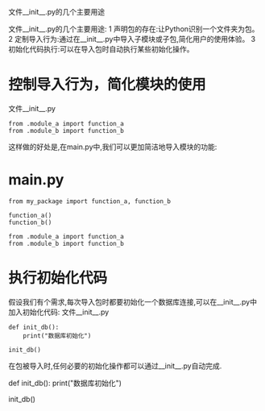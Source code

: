 文件__init__.py的几个主要用途

文件__init__.py的几个主要用途:
1 声明包的存在:让Python识别一个文件夹为包。
2 定制导入行为:通过在__init__.py中导入子模块或子包,简化用户的使用体验。
3 初始化代码执行:可以在导入包时自动执行某些初始化操作。

# 控制导入行为，简化模块的使用
文件__init__.py
~~~
from .module_a import function_a
from .module_b import function_b
~~~
这样做的好处是,在main.py中,我们可以更加简洁地导入模块的功能:
# main.py
~~~
from my_package import function_a, function_b

function_a()
function_b()

from .module_a import function_a
from .module_b import function_b
~~~
# 执行初始化代码

假设我们有个需求,每次导入包时都要初始化一个数据库连接,可以在__init__.py中加入初始化代码:
文件__init__.py
~~~
def init_db():
    print("数据库初始化")

init_db()
~~~
在包被导入时,任何必要的初始化操作都可以通过__init__.py自动完成.

def init_db():
    print("数据库初始化")
    
init_db()

